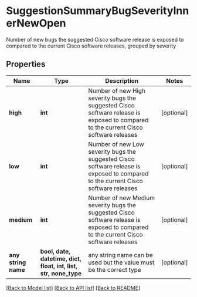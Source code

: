 # SuggestionSummaryBugSeverityInnerNewOpen

Number of new bugs the suggested Cisco software release is exposed to compared to the current Cisco software releases, grouped by severity

## Properties
Name | Type | Description | Notes
------------ | ------------- | ------------- | -------------
**high** | **int** | Number of new High severity bugs the suggested Cisco software release is exposed to compared to the current Cisco software releases | [optional] 
**low** | **int** | Number of new Low severity bugs the suggested Cisco software release is exposed to compared to the current Cisco software releases | [optional] 
**medium** | **int** | Number of new Medium severity bugs the suggested Cisco software release is exposed to compared to the current Cisco software releases | [optional] 
**any string name** | **bool, date, datetime, dict, float, int, list, str, none_type** | any string name can be used but the value must be the correct type | [optional]

[[Back to Model list]](../README.md#documentation-for-models) [[Back to API list]](../README.md#documentation-for-api-endpoints) [[Back to README]](../README.md)


